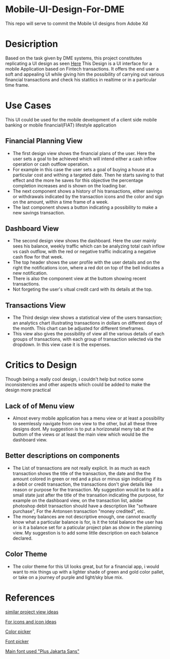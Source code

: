 # Mobile-UI-Design-For-DME

This repo will serve to commit the Mobile UI designs from Adobe Xd

# Desicription

Based on the task given by DME systems, this project constitutes replicating a UI design as seen [Here](https://dribbble.com/shots/18306240-SmilePay-Mobile-App-Version)
This Design is a UI interface for a mobile Application based on Fintech transactions. It offers the end user a soft and appealing UI while giving him the possibility
of carrying out various financial transactions and check his statitics in realtime or in a particular time frame.

# Use Cases

This UI could be used for the mobile development of a client side mobile banking or mobile financial(FIAT) lifestyle application

## Financial Planning View

* The first design view shows the financial plans of the user. Here the user sets a goal to be achieved which will intend either a cash inflow operation or cash outflow operation. 
* For example in this case the user sets a goal of buying a house at a particular cost and withing a targeted date. Then he starts saving to that effect and the more he saves for this objective the percentage completion increases and is shown on the loading bar. 
* The next component shows a history of his transactions, either savings or withdrawals indicated by the transaction icons and the color and sign on the amount, within a time frame of a week. 
* The last component shows a button indicating a possibility to make a new savings transaction.

## Dashboard View

* The second design view shows the dashboard. Here the user mainly sees his balance, weekly traffic which can be analyzing total cash inflow vs cash outflow, with the red or negative traffic indicating a negative cash flow for that week.
* The top header shows the user profile with the user details and on the right the notifications icon, where a red dot on top of the bell indicates a new notification.
* There is also the component view at the buttom showing recent transactions.
* Not forgeting the user's vitual credit card with its details at the top.

## Transactions View

* The Third design view shows a statistical view of the users transaction; an analytics chart illustrating transactions in dollars on different days of the month. This chart can be adjusted for different timeframes. 
* This view also gives the possibility of view all the various details of each groups of transactions, with each group of transaction selected via the dropdown. In this view case it is the expenses.

# Critics to Design

Though being a really cool design, i couldn't help but notice some inconsistencies and other aspects which could be added to make the design more practical

## Lack of of Menu view

* Almost every mobile application has a menu view or at least a possibility to seemlessly navigate from one view to the other, but all these three designs dont. My suggestion is to put a horizonatal meny tab at the buttom of the views or at least the main view which would be the dashboard view.

## Better descriptions on components

* The List of transactions are not really explicit. In as much as each transaction shows the title of the transaction, the date and the the amount colored in green or red and a plus or minus sign indicating if its a debit or credit transaction, the transactions don't give details like reason or purpose for the transaction. My suggestion would be to add a small state just after the title of the transation indicating the purpose, for example on the dashboard view, on the transaction list, adobe photoshop debit transaction should have a description like "software purchase", For the Antonsen transaction "money credited", etc.
* The money balances are not descriptive enough, one cannot exactly know what a particular balance is for, is it the total balance the user has or is it a balance set for a paticular project plan as show in the planning view. My suggestion is to add some little description on each balance declared.

## Color Theme
* The color theme for this UI looks great, but for a financial app, i would want to mix things up with a lighter shade of green and gold color pallet, or take on a journey of purple and light/sky blue mix.


# References

[similar project view ideas](https://dribbble.com/tags/mobile_charts)

[For icons and icon ideas](https://www.flaticon.com/)

[Color picker](https://imagecolorpicker.com/)

[Font picker](https://www.myfonts.com/WhatTheFont/)

[Main font used "Plus Jakarta Sans"](https://fonts.google.com/specimen/Plus+Jakarta+Sans?preview.text=100%20sans%20$&preview.text_type=custom)
